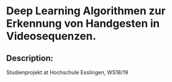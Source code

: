 # Deep Learning Algorithmen zur Erkennung von Handgesten in Videosequenzen.

## Description:
Studienprojekt at Hochschule Esslingen, WS18/19